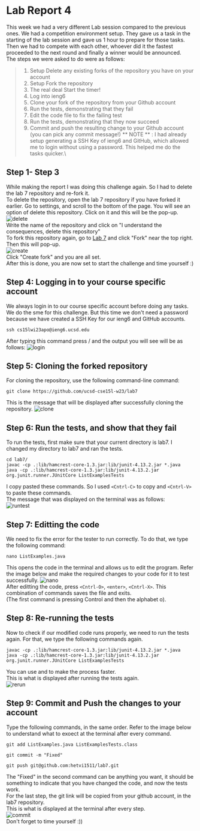 # Lab Report 4


This week we had a very different Lab session compared to the previous ones. We had a competition environment setup. They gave us a task in the 
starting of the lab session and gave us 1 hour to prepare for those tasks. Then we had to compete with each other, whoever did it the fastest proceeded 
to the next round and finally a winner would be announced.\
The steps we were asked to do were as follows:
> 1. Setup Delete any existing forks of the repository you have on your account
> 2. Setup Fork the repository
> 3. The real deal Start the timer!
> 4. Log into ieng6
> 5. Clone your fork of the repository from your Github account
> 6. Run the tests, demonstrating that they fail
> 7. Edit the code file to fix the failing test
> 8. Run the tests, demonstrating that they now succeed
> 9. Commit and push the resulting change to your Github account (you can pick any commit message!)
** NOTE ** : I had already setup generating a SSH Key of ieng6 and GitHub, which allowed me to login without using a password. This helped me do the tasks 
quicker.\
## Step 1- Step 3
While making the report I was doing this challenge again. So I had to delete the lab 7 repository and re-fork it.\
To delete the repository, open the lab 7 repository if you have forked it earlier. Go to settings, and scroll to the bottom of the page. You will see an
option of delete this repository. Click on it and this will be the pop-up.\
![delete](https://github.com/hetvi1511/cse15l-lab-reports/blob/main/delete.png)\
Write the name of the repository and click on "I understand the consequences, delete this repository"\
To fork this repository again, go to [Lab 7](https://github.com/ucsd-cse15l-w23/lab7) and click "Fork" near the top right. Then this will pop-up.\
![create](https://github.com/hetvi1511/cse15l-lab-reports/blob/main/refork.png)\
Click "Create fork" and you are all set.\
After this is done, you are now set to start the challenge and time yourself :)
## Step 4: Logging in to your course specific account
We always login in to our course specific account before doing any tasks. We do the sme for this challenge. But this time we don't need a password because
we have created a SSH Key for our ieng6 and GitHub accounts.
```
ssh cs15lwi23apo@ieng6.ucsd.edu
```


After typing this command press <enter>/<return> and the output you will see will be as follows:
![login](https://github.com/hetvi1511/cse15l-lab-reports/blob/main/login.png)
## Step 5: Cloning the forked repository
For cloning the repository, use the following command-line command:
```
git clone https://github.com/ucsd-cse15l-w23/lab7
```
This is the message that will be displayed after successfully cloning the repository.
![clone](https://github.com/hetvi1511/cse15l-lab-reports/blob/main/clone.png)
## Step 6: Run the tests, and show that they fail
To run the tests, first make sure that your current directory is lab7. I changed my directory to lab7 and ran the tests.
```
cd lab7/
javac -cp .:lib/hamcrest-core-1.3.jar:lib/junit-4.13.2.jar *.java
java -cp .:lib/hamcrest-core-1.3.jar:lib/junit-4.13.2.jar org.junit.runner.JUnitCore ListExamplesTests
```
I copy pasted these commands. So I used `<Cntrl-C>` to copy and `<Cntrl-V>` to paste these commands.\
The message that was displayed on the terminal was as follows:\
![runtest](https://github.com/hetvi1511/cse15l-lab-reports/blob/main/runningtests.png)
## Step 7: Editting the code
We need to fix the error for the tester to run correctly. To do that, we type the following command:
```
nano ListExamples.java
```
This opens the code in the terminal and allows us to edit the program. Refer the image below and make the required changes to your code for it to test 
successfully.
![nano](https://github.com/hetvi1511/cse15l-lab-reports/blob/main/nano.png)\
After editting the code, press `<Cntrl-O>`, `<enter>`, `<Cntrl-X>`. This combination of commands saves the file and exits.\
(The first command is pressing Control and then the alphabet o).
## Step 8: Re-running the tests
Now to check if our modified code runs properly, we need to run the tests again. For that, we type the following commands again.
```
javac -cp .:lib/hamcrest-core-1.3.jar:lib/junit-4.13.2.jar *.java
java -cp .:lib/hamcrest-core-1.3.jar:lib/junit-4.13.2.jar org.junit.runner.JUnitCore ListExamplesTests
```
You can use <up> and <enter> to make the process faster.\
This is what is displayed after running the tests again.\
![rerun](https://github.com/hetvi1511/cse15l-lab-reports/blob/main/rerun.png)
## Step 9: Commit and Push the changes to your account
Type the following commands, in the same order. Refer to the image below to understand what to exoect at the terminal after every command.
```
git add ListExamples.java ListExamplesTests.class
```
```
git commit -m "Fixed"
```
```
git push git@github.com:hetvi1511/lab7.git
```
The "Fixed" in the second command can be anything you want, it should be something to indicate that you have changed the code, and now the tests work.\
For the last step, the git link will be copied from your github account, in the lab7 repository.\
This is what is displayed at the terminal after every step.\
![commit](https://github.com/hetvi1511/cse15l-lab-reports/blob/main/commit.png)\
Don't forget to time yourself :))
